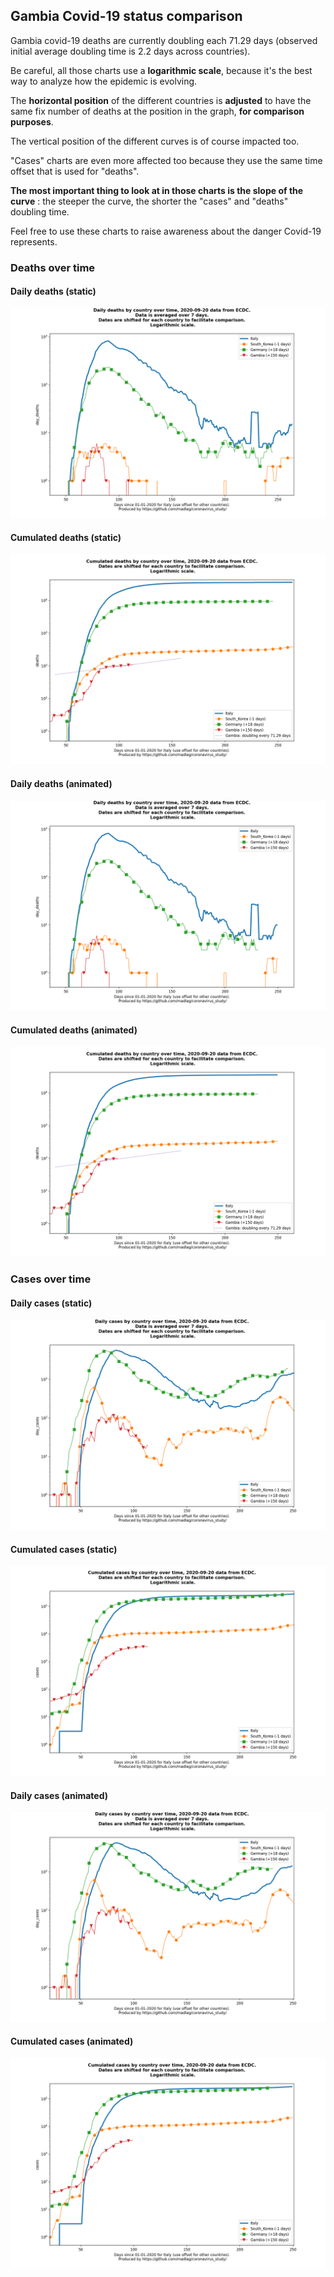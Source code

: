 ## Gambia Covid-19 status comparison 

Gambia covid-19 deaths are currently doubling each 71.29 days (observed initial average doubling time is 2.2 days across countries).



Be careful, all those charts use a **logarithmic scale**, because it's the best way to analyze how the epidemic is evolving.
 
The **horizontal position** of the different countries is **adjusted** to have the same fix number of deaths at the position in the graph, **for comparison purposes**.

The vertical position of the different curves is of course impacted too.

"Cases" charts are even more affected too because they use the same time offset that is used for "deaths".

**The most important thing to look at in those charts is the slope of the curve** : the steeper the curve, the shorter the "cases" and "deaths" doubling time.

Feel free to use these charts to raise awareness about the danger Covid-19 represents. 


 
### Deaths over time
 
#### Daily deaths (static)
![Gambia covid-19 daily deaths static chart](https://raw.githubusercontent.com/madlag/coronavirus_study/master/notebooks/graphs/2020-09-20/countries/Gambia/2020-09-20_Gambia_day_deaths.png "Gambia covid-19 day_deaths static chart")   
 
#### Cumulated deaths (static)
![Gambia covid-19 cumulated deaths static chart](https://raw.githubusercontent.com/madlag/coronavirus_study/master/notebooks/graphs/2020-09-20/countries/Gambia/2020-09-20_Gambia_deaths.png "Gambia covid-19 deaths static chart")   
 
#### Daily deaths (animated)
![Gambia covid-19 daily deaths animated chart](https://raw.githubusercontent.com/madlag/coronavirus_study/master/notebooks/graphs/2020-09-20/countries/Gambia/2020-09-20_Gambia_day_deaths.gif "Gambia covid-19 day_deaths animated chart")   
 
#### Cumulated deaths (animated)
![Gambia covid-19 cumulated deaths animated chart](https://raw.githubusercontent.com/madlag/coronavirus_study/master/notebooks/graphs/2020-09-20/countries/Gambia/2020-09-20_Gambia_deaths.gif "Gambia covid-19 deaths animated chart")   

 
### Cases over time
 
#### Daily cases (static)
![Gambia covid-19 daily cases static chart](https://raw.githubusercontent.com/madlag/coronavirus_study/master/notebooks/graphs/2020-09-20/countries/Gambia/2020-09-20_Gambia_day_cases.png "Gambia covid-19 day_cases static chart")   
 
#### Cumulated cases (static)
![Gambia covid-19 cumulated cases static chart](https://raw.githubusercontent.com/madlag/coronavirus_study/master/notebooks/graphs/2020-09-20/countries/Gambia/2020-09-20_Gambia_cases.png "Gambia covid-19 cases static chart")   
 
#### Daily cases (animated)
![Gambia covid-19 daily cases animated chart](https://raw.githubusercontent.com/madlag/coronavirus_study/master/notebooks/graphs/2020-09-20/countries/Gambia/2020-09-20_Gambia_day_cases.gif "Gambia covid-19 day_cases animated chart")   
 
#### Cumulated cases (animated)
![Gambia covid-19 cumulated cases animated chart](https://raw.githubusercontent.com/madlag/coronavirus_study/master/notebooks/graphs/2020-09-20/countries/Gambia/2020-09-20_Gambia_cases.gif "Gambia covid-19 cases animated chart")   

